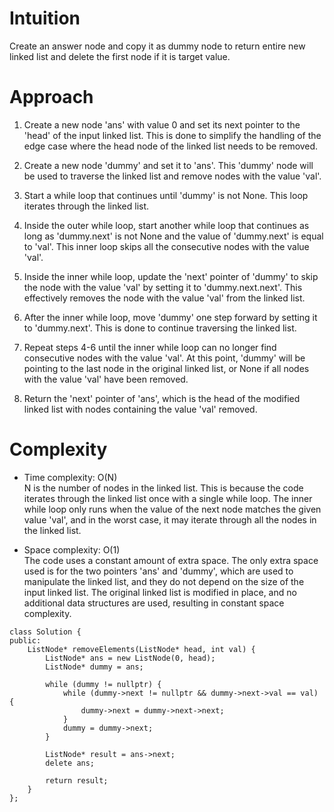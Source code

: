 Intuition
=========

Create an answer node and copy it as dummy node to return entire new linked list and delete the first node if it is target value.

Approach
========

1.  Create a new node 'ans' with value 0 and set its next pointer to the 'head' of the input linked list. This is done to simplify the handling of the edge case where the head node of the linked list needs to be removed.

2.  Create a new node 'dummy' and set it to 'ans'. This 'dummy' node will be used to traverse the linked list and remove nodes with the value 'val'.

3.  Start a while loop that continues until 'dummy' is not None. This loop iterates through the linked list.

4.  Inside the outer while loop, start another while loop that continues as long as 'dummy.next' is not None and the value of 'dummy.next' is equal to 'val'. This inner loop skips all the consecutive nodes with the value 'val'.

5.  Inside the inner while loop, update the 'next' pointer of 'dummy' to skip the node with the value 'val' by setting it to 'dummy.next.next'. This effectively removes the node with the value 'val' from the linked list.

6.  After the inner while loop, move 'dummy' one step forward by setting it to 'dummy.next'. This is done to continue traversing the linked list.

7.  Repeat steps 4-6 until the inner while loop can no longer find consecutive nodes with the value 'val'. At this point, 'dummy' will be pointing to the last node in the original linked list, or None if all nodes with the value 'val' have been removed.

8.  Return the 'next' pointer of 'ans', which is the head of the modified linked list with nodes containing the value 'val' removed.

Complexity
==========

-   Time complexity: O(N)\
    N is the number of nodes in the linked list. This is because the code iterates through the linked list once with a single while loop. The inner while loop only runs when the value of the next node matches the given value 'val', and in the worst case, it may iterate through all the nodes in the linked list.

-   Space complexity: O(1)\
    The code uses a constant amount of extra space. The only extra space used is for the two pointers 'ans' and 'dummy', which are used to manipulate the linked list, and they do not depend on the size of the input linked list. The original linked list is modified in place, and no additional data structures are used, resulting in constant space complexity.

```
class Solution {
public:
    ListNode* removeElements(ListNode* head, int val) {
        ListNode* ans = new ListNode(0, head);
        ListNode* dummy = ans;

        while (dummy != nullptr) {
            while (dummy->next != nullptr && dummy->next->val == val) {
                dummy->next = dummy->next->next;
            }
            dummy = dummy->next;
        }

        ListNode* result = ans->next;
        delete ans;

        return result;
    }
};
```
